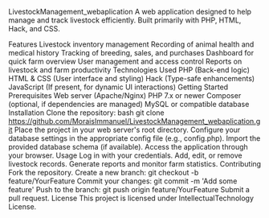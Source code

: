LivestockManagement_webaplication
A web application designed to help manage and track livestock efficiently. Built primarily with PHP, HTML, Hack, and CSS.

Features
Livestock inventory management
Recording of animal health and medical history
Tracking of breeding, sales, and purchases
Dashboard for quick farm overview
User management and access control
Reports on livestock and farm productivity
Technologies Used
PHP (Back-end logic)
HTML & CSS (User interface and styling)
Hack (Type-safe enhancements)
JavaScript (If present, for dynamic UI interactions)
Getting Started
Prerequisites
Web server (Apache/Nginx)
PHP 7.x or newer
Composer (optional, if dependencies are managed)
MySQL or compatible database
Installation
Clone the repository:
bash
git clone https://github.com/MoraisImmanuel/LivestockManagement_webaplication.git
Place the project in your web server's root directory.
Configure your database settings in the appropriate config file (e.g., config.php).
Import the provided database schema (if available).
Access the application through your browser.
Usage
Log in with your credentials.
Add, edit, or remove livestock records.
Generate reports and monitor farm statistics.
Contributing
Fork the repository.
Create a new branch: git checkout -b feature/YourFeature
Commit your changes: git commit -m 'Add some feature'
Push to the branch: git push origin feature/YourFeature
Submit a pull request.
License
This project is licensed under IntellectualTechnology License.

